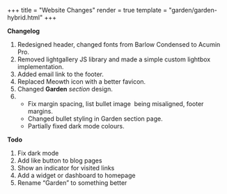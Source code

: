 +++
title = "Website Changes"
render = true
template = "garden/garden-hybrid.html"
+++

**Changelog**

1. Redesigned header, changed fonts from Barlow Condensed to Acumin Pro.
2. Removed lightgallery JS library and made a simple custom lightbox implementation.
3. Added email link to the footer.
4. Replaced Meowth icon with a better favicon.
5. Changed **Garden** _section_ design.
6. - Fix margin spacing, list bullet image  being misaligned, footer margins. 
   - Changed bullet styling in Garden section page. 
   - Partially fixed dark mode colours.
  

**Todo**

1. Fix dark mode
2. Add like button to blog pages
3. Show an indicator for visited links
4. Add a widget or dashboard to homepage
5. Rename “Garden” to something better